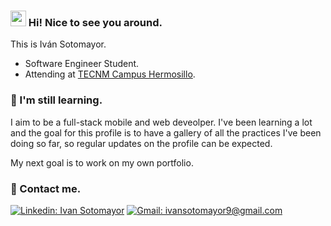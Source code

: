 ### <img src="https://media3.giphy.com/media/v1.Y2lkPTc5MGI3NjExMjZyeWtpenRnN3RjcGx1cDh0b21mY3Mzam03c3N0ZmhqaWxxMWJmbSZlcD12MV9zdGlja2Vyc19zZWFyY2gmY3Q9cw/kBZ212yGzFaxgkSIKW/giphy.gif" width="25"> Hi! Nice to see you around. 
This is Iván Sotomayor.
- Software Engineer Student.
- Attending at [TECNM Campus Hermosillo](http://www.ith.mx/).

### 📌 I'm still learning.
I aim to be a full-stack mobile and web deveolper. I've been learning a lot and the goal for this profile is to have a gallery of all the practices I've been doing so far, so regular updates on the profile can be expected.

My next goal is to work on my own portfolio.


### 📧 Contact me.
[![Linkedin: Ivan Sotomayor](https://img.shields.io/badge/LinkedIn-0077B5?style=for-the-badge&logo=linkedin&logoColor=white)](https://www.linkedin.com/in/carlos-iv%C3%A1n-sotomayor-samaniego-9ab650236/)
[![Gmail: ivansotomayor9@gmail.com](https://img.shields.io/badge/Gmail-D14836?style=for-the-badge&logo=gmail&logoColor=white)](mailto:ivansotomayor9@gmail.com)


<!--
- [Linkedin](https://www.linkedin.com/in/carlos-iv%C3%A1n-sotomayor-samaniego-9ab650236/)
- [ivansotomayor9@gmail.com](gmail.com)
[![Linkedin: Ivan Sotomayor](https://img.shields.io/badge/-Ivan%20Sotomayor-blue?style=flat-square&logo=Linkedin&logoColor=white&link=https://www.linkedin.com/in/carlos-iv%C3%A1n-sotomayor-samaniego-9ab650236//)](https://www.linkedin.com/in/carlos-iv%C3%A1n-sotomayor-samaniego-9ab650236/)
[![GitHub AivenSotomayor](https://img.shields.io/github/followers/AivenSotomayor?label=follow&style=social)](https://github.com/AivenSotomayor)
-->








